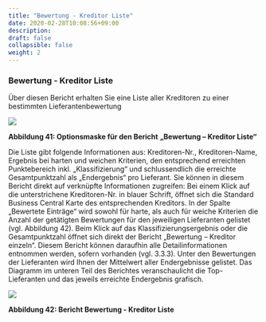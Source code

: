 ```yaml
---
title: "Bewertung - Kreditor Liste"
date: 2020-02-28T10:08:56+09:00
description: 
draft: false
collapsible: false
weight: 2
---
```

### Bewertung - Kreditor Liste

Über diesen Bericht erhalten Sie eine Liste aller Kreditoren zu einer bestimmten Lieferantenbewertung

![](images/connectornav/easysupra/Abb41.png)

**Abbildung 41: Optionsmaske für den Bericht**
**„Bewertung – Kreditor Liste“**

Die Liste gibt folgende Informationen aus: Kreditoren-Nr., Kreditoren-Name, Ergebnis bei harten und weichen Kriterien, den entsprechend erreichten Punktebereich inkl. „Klassifizierung“
und schlussendlich die erreichte Gesamtpunktzahl als „Endergebnis“ pro Lieferant.
Sie können in diesem Bericht direkt auf verknüpfte Informationen zugreifen: Bei einem Klick 
auf die unterstrichene Kreditoren-Nr. in blauer Schrift, öffnet sich die Standard Business Central Karte des entsprechenden Kreditors. In der Spalte „Bewertete Einträge“ wird sowohl für 
harte, als auch für weiche Kriterien die Anzahl der getätigten Bewertungen für den jeweiligen 
Lieferanten gelistet (vgl. Abbildung 42). Beim Klick auf das Klassifizierungsergebnis oder die 
Gesamtpunktzahl öffnet sich direkt der Bericht „Bewertung – Kreditor einzeln“. Diesem Bericht können daraufhin alle Detailinformationen entnommen werden, sofern vorhanden (vgl. 
3.3.3). 
Unter den Bewertungen der Lieferanten wird Ihnen der Mittelwert aller Endergebnisse gelistet. Das Diagramm im unteren Teil des Berichtes veranschaulicht die Top-Lieferanten und 
das jeweils erreichte Endergebnis grafisch.

![](images/connectornav/easysupra/Abb42.png)

**Abbildung 42: Bericht Bewertung - Kreditor Liste**